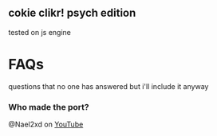 ## cokie clikr! psych edition

tested on js engine

# FAQs

questions that no one has answered but i'll include it anyway

### Who made the port?

@Nael2xd on [YouTube](https://youtu.be/CDf29irLAw0?si=idRh87MaE0eBmlZ1)